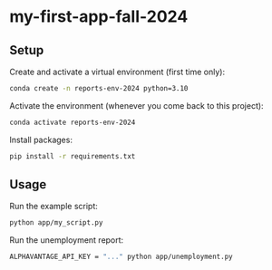 # my-first-app-fall-2024

## Setup

Create and activate a virtual environment (first time only):

```sh
conda create -n reports-env-2024 python=3.10
```

Activate the environment (whenever you come back to this project): 

```sh
conda activate reports-env-2024
```

Install packages:

```sh
pip install -r requirements.txt
```

## Usage

Run the example script:

```sh
python app/my_script.py
```


Run the unemployment report:

```sh
ALPHAVANTAGE_API_KEY = "..." python app/unemployment.py
```
